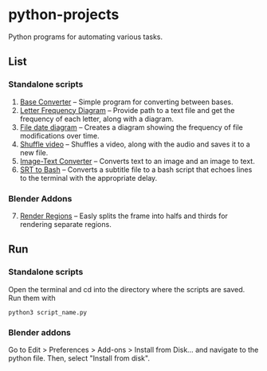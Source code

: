 # python-projects
Python programs for automating various tasks.

## List
### Standalone scripts
1. [Base Converter](base_converter.py) – Simple program for converting between bases.
2. [Letter Frequency Diagram](letter_frequency_diagram.py) – Provide path to a text file and get the frequency of each letter, along with a diagram.
3. [File date diagram](file_date_diagram.py) – Creates a diagram showing the frequency of file modifications over time.
4. [Shuffle video](shuffle_video.py) – Shuffles a video, along with the audio and saves it to a new file.
5. [Image-Text Converter](img_txt_converter.py) – Converts text to an image and an image to text.
6. [SRT to Bash](srt_to_bash.py) – Converts a subtitle file to a bash script that echoes lines to the terminal with the appropriate delay.
### Blender Addons
7. [Render Regions](BlenderAddons/render_regions.py) – Easly splits the frame into halfs and thirds for rendering separate regions.

## Run
### Standalone scripts
Open the terminal and cd into the directory where the scripts are saved. Run them with
```
python3 script_name.py
```
### Blender addons
Go to Edit > Preferences > Add-ons > Install from Disk… and navigate to the python file. Then, select "Install from disk".
